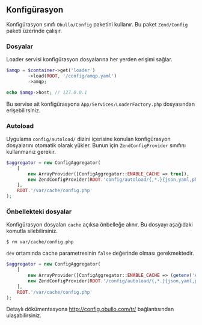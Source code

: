 
## Konfigürasyon

Konfigürasyon sınıfı `Obullo/Config` paketini kullanır. Bu paket `Zend/Config` paketi üzerinde çalışır.

### Dosyalar

Loader servisi konfigürasyon dosyalarına her yerden erişimi sağlar.

```php
$amqp = $container->get('loader')
        ->load(ROOT, '/config/amqp.yaml')
        ->amqp;

echo $amqp->host; // 127.0.0.1
```

Bu servise ait konfigürasyona `App/Services/LoaderFactory.php` dosyasından erişebilirsiniz.

### Autoload

Uygulama `config/autoload/` dizini içerisine konulan konfigürasyon dosyalarını otomatik olarak yükler. Bunun için `ZendConfigProvider` sınıfını kullanmanız gerekir.

```php
$aggregator = new ConfigAggregator(
    [
        new ArrayProvider([ConfigAggregator::ENABLE_CACHE => true]),
        new ZendConfigProvider(ROOT.'config/autoload/{,*.}{json,yaml,php}'),
    ],
    ROOT.'/var/cache/config.php'
);
```

### Önbellekteki dosyalar

Konfigürasyon dosyaları `cache` açıksa önbelleğe alınır. Bu dosyayı aşağıdaki komutla silebilirsiniz.

```
$ rm var/cache/config.php
```

`dev` ortamında cache parametresinin `false` değerinde olması gerekmektedir.

```php
$aggregator = new ConfigAggregator(
    [
        new ArrayProvider([ConfigAggregator::ENABLE_CACHE => (getenv('APP_ENV') == 'dev') ? false : true ]),
        new ZendConfigProvider(ROOT.'/config/autoload/{,*.}{json,yaml,php}'),
    ],
    ROOT.'/var/cache/config.php'
);
```

Detaylı dökümentasyona <a href="http://config.obullo.com/tr/">http://config.obullo.com/tr/</a> bağlantısından ulaşabilirsiniz.